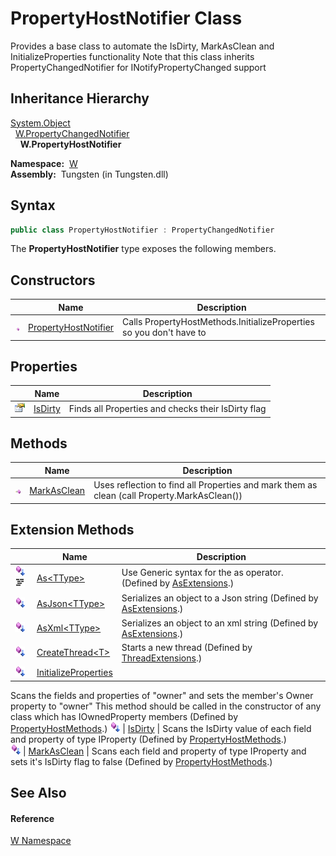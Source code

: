 PropertyHostNotifier Class
==========================
  
Provides a base class to automate the IsDirty, MarkAsClean and InitializeProperties functionality Note that this class inherits PropertyChangedNotifier for INotifyPropertyChanged support



Inheritance Hierarchy
---------------------
[System.Object][1]  
  [W.PropertyChangedNotifier][2]  
    **W.PropertyHostNotifier**  

  **Namespace:**  [W][3]  
  **Assembly:**  Tungsten (in Tungsten.dll)

Syntax
------

```csharp
public class PropertyHostNotifier : PropertyChangedNotifier
```

The **PropertyHostNotifier** type exposes the following members.


Constructors
------------

                 | Name                      | Description                                                         
---------------- | ------------------------- | ------------------------------------------------------------------- 
![Public method] | [PropertyHostNotifier][4] | Calls PropertyHostMethods.InitializeProperties so you don't have to 


Properties
----------

                   | Name         | Description                                        
------------------ | ------------ | -------------------------------------------------- 
![Public property] | [IsDirty][5] | Finds all Properties and checks their IsDirty flag 


Methods
-------

                 | Name             | Description                                                                                 
---------------- | ---------------- | ------------------------------------------------------------------------------------------- 
![Public method] | [MarkAsClean][6] | Uses reflection to find all Properties and mark them as clean (call Property.MarkAsClean()) 


Extension Methods
-----------------

                                          | Name                       | Description                                                                                                                                                                                                                      
----------------------------------------- | -------------------------- | -------------------------------------------------------------------------------------------------------------------------------------------------------------------------------------------------------------------------------- 
![Public Extension Method]![Code example] | [As&lt;TType>][7]          | Use Generic syntax for the as operator. (Defined by [AsExtensions][8].)                                                                                                                                                          
![Public Extension Method]                | [AsJson&lt;TType>][9]      | Serializes an object to a Json string (Defined by [AsExtensions][8].)                                                                                                                                                            
![Public Extension Method]                | [AsXml&lt;TType>][10]      | Serializes an object to an xml string (Defined by [AsExtensions][8].)                                                                                                                                                            
![Public Extension Method]                | [CreateThread&lt;T>][11]   | Starts a new thread (Defined by [ThreadExtensions][12].)                                                                                                                                                                         
![Public Extension Method]                | [InitializeProperties][13] | 
Scans the fields and properties of "owner" and sets the member's Owner property to "owner" This method should be called in the constructor of any class which has IOwnedProperty members
 (Defined by [PropertyHostMethods][14].) 
![Public Extension Method]                | [IsDirty][15]              | 
Scans the IsDirty value of each field and property of type IProperty
 (Defined by [PropertyHostMethods][14].)                                                                                                                 
![Public Extension Method]                | [MarkAsClean][16]          | 
Scans each field and property of type IProperty and sets it's IsDirty flag to false
 (Defined by [PropertyHostMethods][14].)                                                                                                  


See Also
--------

#### Reference
[W Namespace][3]  

[1]: http://msdn.microsoft.com/en-us/library/e5kfa45b
[2]: ../PropertyChangedNotifier/README.md
[3]: ../README.md
[4]: _ctor.md
[5]: IsDirty.md
[6]: MarkAsClean.md
[7]: ../AsExtensions/As__1.md
[8]: ../AsExtensions/README.md
[9]: ../AsExtensions/AsJson__1.md
[10]: ../AsExtensions/AsXml__1.md
[11]: ../../W.Threading/ThreadExtensions/CreateThread__1.md
[12]: ../../W.Threading/ThreadExtensions/README.md
[13]: ../PropertyHostMethods/InitializeProperties.md
[14]: ../PropertyHostMethods/README.md
[15]: ../PropertyHostMethods/IsDirty.md
[16]: ../PropertyHostMethods/MarkAsClean.md
[17]: ../../_icons/Help.png
[Public method]: ../../_icons/pubmethod.gif "Public method"
[Public property]: ../../_icons/pubproperty.gif "Public property"
[Public Extension Method]: ../../_icons/pubextension.gif "Public Extension Method"
[Code example]: ../../_icons/CodeExample.png "Code example"